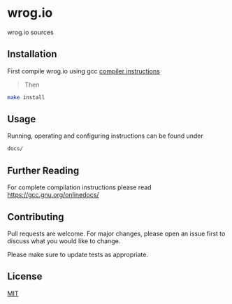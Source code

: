 # wrog.io
wrog.io sources

## Installation

First compile wrog.io using gcc [compiler instructions](https://man7.org/linux/man-pages/man1/gcc.1.html)

> Then
```bash
make install
```

## Usage
Running, operating and configuring instructions can be found under
```bash
docs/
```
## Further Reading
For complete compilation instructions please read https://gcc.gnu.org/onlinedocs/

## Contributing

Pull requests are welcome. For major changes, please open an issue first
to discuss what you would like to change.

Please make sure to update tests as appropriate.

## License

[MIT](https://choosealicense.com/licenses/mit/)
